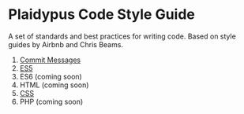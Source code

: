 # Plaidypus Code Style Guide
A set of standards and best practices for writing code. Based on style guides by Airbnb and Chris Beams.

1. [Commit Messages](commit-messages/commit-messages.md)
1. [ES5](es5/es5.md)
1. ES6 (coming soon)
1. HTML (coming soon)
1. [CSS](css/css.md)
1. PHP (coming soon)
